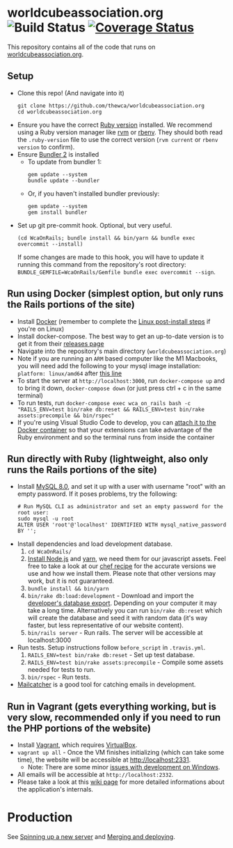 # worldcubeassociation.org ![Build Status](https://github.com/thewca/worldcubeassociation.org/actions/workflows/ruby.yml/badge.svg?event=push) [![Coverage Status](https://coveralls.io/repos/github/thewca/worldcubeassociation.org/badge.svg?branch=master)](https://coveralls.io/github/thewca/worldcubeassociation.org?branch=master)

This repository contains all of the code that runs on [worldcubeassociation.org](https://www.worldcubeassociation.org/).

## Setup

- Clone this repo! (And navigate into it)
  ```
  git clone https://github.com/thewca/worldcubeassociation.org
  cd worldcubeassociation.org
  ```
- Ensure you have the correct [Ruby version](./.ruby-version) installed. We recommend using a Ruby version manager like [rvm](https://rvm.io/rvm/install) or [rbenv](https://github.com/rbenv/rbenv). They should both read the `.ruby-version` file to use the correct version (`rvm current` or `rbenv version` to confirm).
- Ensure [Bundler 2](https://bundler.io/v2.0/guides/bundler_2_upgrade.html) is installed
  - To update from bundler 1:
    ```
    gem update --system
    bundle update --bundler
    ```
  - Or, if you haven't installed bundler previously:
    ```
    gem update --system
    gem install bundler
    ```
- Set up git pre-commit hook. Optional, but very useful.
  ```shell
  (cd WcaOnRails; bundle install && bin/yarn && bundle exec overcommit --install)
  ```
  If some changes are made to this hook, you will have to update it running this command from the repository's root directory: `BUNDLE_GEMFILE=WcaOnRails/Gemfile bundle exec overcommit --sign`.

## Run using Docker (simplest option, but only runs the Rails portions of the site)

- Install [Docker](https://docs.docker.com/get-docker/) (remember to complete the [Linux post-install steps](https://docs.docker.com/engine/install/linux-postinstall/) if you're on Linux)
- Install docker-compose. The best way to get an up-to-date version is to get it from their [releases page](https://github.com/docker/compose/releases)
- Navigate into the repository's main directory (`worldcubeassociation.org`)
- Note if you are running an `ARM` based computer like the M1 Macbooks, you will need add the following to your mysql image installation: `platform: linux/amd64` after [this line](https://github.com/thewca/worldcubeassociation.org/blob/master/docker-compose.yml#L33)
- To start the server at `http://localhost:3000`, run `docker-compose up` and to bring it down, `docker-compose down` (or just press ctrl + c in the same terminal)
- To run tests, run `docker-compose exec wca_on_rails bash -c "RAILS_ENV=test bin/rake db:reset && RAILS_ENV=test bin/rake assets:precompile && bin/rspec"`
- If you're using Visual Studio Code to develop, you can [attach it to the Docker container](https://code.visualstudio.com/docs/remote/containers) so that your extensions can take advantage of the Ruby environment and so the terminal runs from inside the container

## Run directly with Ruby (lightweight, also only runs the Rails portions of the site)

- Install [MySQL 8.0](https://dev.mysql.com/doc/refman/8.0/en/linux-installation.html), and set it up with a user with username "root" with an empty password.
  If it poses problems, try the following:
  ```shell
  # Run MySQL CLI as administrator and set an empty password for the root user:
  sudo mysql -u root
  ALTER USER 'root'@'localhost' IDENTIFIED WITH mysql_native_password BY '';
  ```
- Install dependencies and load development database.
  1. `cd WcaOnRails/`
  2. [Install Node.js](https://nodejs.org/en/) and [yarn](https://yarnpkg.com/en/docs/install), we need them for our javascript assets.
  Feel free to take a look at our [chef recipe](https://github.com/thewca/worldcubeassociation.org/blob/master/chef/site-cookbooks/wca/recipes/default.rb#L6-L23)
  for the accurate versions we use and how we install them.
  Please note that other versions may work, but it is not guaranteed.
  3. `bundle install && bin/yarn`
  4. `bin/rake db:load:development` - Download and import the [developer's database export](https://github.com/thewca/worldcubeassociation.org/wiki/Developer-database-export). Depending on your computer it may take a long time. Alternatively you can run `bin/rake db:reset` which will create the database and seed it with random data (it's way faster, but less representative of our website content).
  5. `bin/rails server` - Run rails. The server will be accessible at localhost:3000
- Run tests. Setup instructions follow `before_script` in `.travis.yml`.
  1. `RAILS_ENV=test bin/rake db:reset` - Set up test database.
  2. `RAILS_ENV=test bin/rake assets:precompile` - Compile some assets needed for tests to run.
  3. `bin/rspec` - Run tests.
- [Mailcatcher](http://mailcatcher.me/) is a good tool for catching emails in development.

## Run in Vagrant (gets everything working, but is very slow, recommended only if you need to run the PHP portions of the website)

- Install [Vagrant](https://www.vagrantup.com/), which requires
  [VirtualBox](https://www.virtualbox.org/).
- `vagrant up all` - Once the VM finishes initializing (which can take some time),
  the website will be accessible at [http://localhost:2331](http://localhost:2331).
  - Note: There are some minor [issues with development on Windows](https://github.com/thewca/worldcubeassociation.org/issues/393).
- All emails will be accessible at `http://localhost:2332`.
- Please take a look at this [wiki page](https://github.com/thewca/worldcubeassociation.org/wiki/Misc.-important-commands-to-know) for more detailed informations about the application's internals.

# Production

See [Spinning up a new server](https://github.com/thewca/worldcubeassociation.org/wiki/Spinning-up-a-new-server) and
[Merging and deploying](https://github.com/thewca/worldcubeassociation.org/wiki/Merging-and-deploying).

